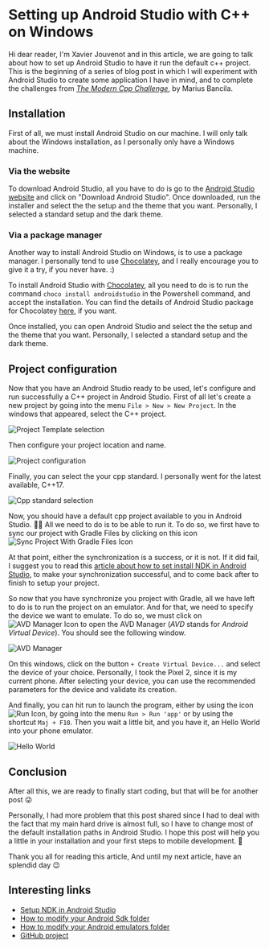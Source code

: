 # Setting up Android Studio with C++ on Windows

Hi dear reader, I'm Xavier Jouvenot and in this article, we are going to talk about how to set up Android Studio to have it run the default c++ project.
This is the beginning of a series of blog post in which I will experiment with Android Studio to create some application I have in mind, and to complete the challenges from *[The Modern Cpp Challenge](https://amzn.to/39MWIJm)*, by Marius Bancila.

## Installation

First of all, we must install Android Studio on our machine.
I will only talk about the Windows installation, as I personally only have a Windows machine.

### Via the website

To download Android Studio, all you have to do is go to the [Android Studio website](https://developer.android.com/studio) and click on "Download Android Studio".
Once downloaded, run the installer and select the the setup and the theme that you want.
Personally, I selected a standard setup and the dark theme.

### Via a package manager

Another way to install Android Studio on Windows, is to use a package manager.
I personally tend to use [Chocolatey](https://chocolatey.org/why-chocolatey), and I really encourage you to give it a try, if you never have. :)

To install Android Studio with [Chocolatey](https://chocolatey.org/why-chocolatey), all you need to do is to run the command `choco install androidstudio` in the Powershell command, and accept the installation. You can find the details of Android Studio package for Chocolatey [here](https://chocolatey.org/packages/AndroidStudio), if you want.

Once installed, you can open Android Studio and select the the setup and the theme that you want.
Personally, I selected a standard setup and the dark theme.

## Project configuration

Now that you have an Android Studio ready to be used, let's configure and run successfully a C++ project in Android Studio.
First of all let's create a new project by going into the menu `File > New > New Project`.
In the windows that appeared, select the C++ project.

![](https://github.com/Xav83/Xav83.github.io/raw/master/res/Android%20Studio%20Installation/01%20-%20Select%20a%20project%20template.png "Project Template selection")

Then configure your project location and name.

![](https://github.com/Xav83/Xav83.github.io/raw/master/res/Android%20Studio%20Installation/02%20-%20Configure%20your%20project.png "Project configuration")

Finally, you can select the your cpp standard. I personally went for the latest available, C++17.

![](https://github.com/Xav83/Xav83.github.io/raw/master/res/Android%20Studio%20Installation/03%20-%20Customize%20Cpp%20Support.png "Cpp standard selection")

Now, you should have a default cpp project available to you in Android Studio. 💪😃
All we need to do is to be able to run it.
To do so, we first have to sync our project with Gradle Files by clicking on this icon ![](https://github.com/Xav83/Xav83.github.io/raw/master/res/Android%20Studio%20Installation/04%20-%20Sync%20Project%20With%20Gradle%20Files%20Icon.png "Sync Project With Gradle Files Icon")

At that point, either the synchronization is a success, or it is not.
If it did fail, I suggest you to read this [article about how to set install NDK in Android Studio](https://10xlearner.com/2020/03/16/how-to-set-up-ndk-in-android-studio/), to make your synchronization successful, and to come back after to finish to setup your project.

So now that you have synchronize you project with Gradle, all we have left to do is to run the project on an emulator.
And for that, we need to specify the device we want to emulate.
To do so, we must click on ![](https://github.com/Xav83/Xav83.github.io/raw/master/res/Android%20Studio%20Installation/05%20-%20AVD%20Manager%20Icon.png "AVD Manager Icon") to open the AVD Manager (*AVD* stands for *Android Virtual Device*). You should see the following window.

![](https://github.com/Xav83/Xav83.github.io/raw/master/res/Android%20Studio%20Installation/06%20-%20AVD%20Manager.png "AVD Manager")

On this windows, click on the button `+ Create Virtual Device...` and select the device of your choice.
Personally, I took the Pixel 2, since it is my current phone.
After selecting your device, you can use the recommended parameters for the device and validate its creation.

And finally, you can hit run to launch the program, either by using the icon ![](https://github.com/Xav83/Xav83.github.io/raw/master/res/Android%20Studio%20Installation/07%20-%20Run%20Icon.png "Run Icon"), by going into the menu `Run > Run 'app'` or by using the shortcut `Maj + F10`.
Then you wait a little bit, and you have it, an Hello World into your phone emulator.

![](https://github.com/Xav83/Xav83.github.io/raw/master/res/Android%20Studio%20Installation/08%20-%20Hello%20World.png "Hello World")

## Conclusion

After all this, we are ready to finally start coding, but that will be for another post 😜

Personally, I had more problem that this post shared since I had to deal with the fact that my main hard drive is almost full, so I have to change most of the default installation paths in Android Studio.
I hope this post will help you a little in your installation and your first steps to mobile development. 🙂


Thank you all for reading this article,
And until my next article, have an splendid day 😉

## Interesting links

- [Setup NDK in Android Studio](https://10xlearner.com/2020/03/16/how-to-set-up-ndk-in-android-studio/)
- [How to modify your Android Sdk folder](https://chrisrisner.com/Changing-the-SDK-Path-with-Android-Studio)
- [How to modify your Android emulators folder](https://www.mysysadmintips.com/windows/clients/761-move-android-studio-avd-folder-to-a-new-location)
- [GitHub project](https://github.com/Xav83/TheModernCppChallenge_AndroidStudio/tree/helloWorld)
